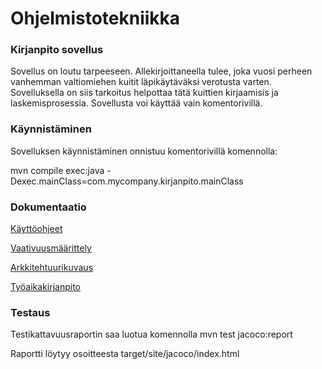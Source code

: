 # Ohjelmistotekniikka

### Kirjanpito sovellus
Sovellus on loutu tarpeeseen. Allekirjoittaneella tulee, joka vuosi perheen vanhemman valtiomiehen kuitit läpikäytäväksi verotusta varten. Sovelluksella on siis tarkoitus helpottaa tätä kuittien kirjaamisis 
ja laskemisprosessia. Sovellusta voi käyttää vain komentorivillä. 

### Käynnistäminen 
Sovelluksen käynnistäminen onnistuu komentorivillä komennolla:

mvn compile exec:java -Dexec.mainClass=com.mycompany.kirjanpito.mainClass

### Dokumentaatio
[Käyttöohjeet]()

[Vaativuusmäärittely](https://github.com/karhuherra/ot-harjoitustyo/blob/master/dokumentaatio/vaativuusm%C3%A4%C3%A4rittely.md)

[Arkkitehtuurikuvaus]()

[Työaikakirjanpito](https://github.com/karhuherra/ot-harjoitustyo/blob/master/dokumentaatio/ty%C3%B6aikakirjanpito.md)

### Testaus 

Testikattavuusraportin saa luotua komennolla mvn test jacoco:report

Raportti löytyy osoitteesta target/site/jacoco/index.html

